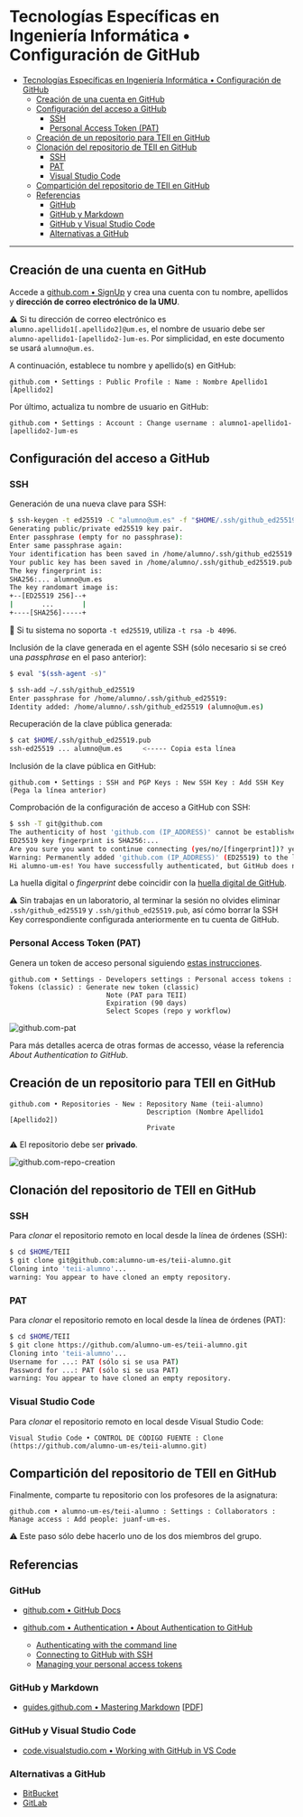 # Tecnologías Específicas en Ingeniería Informática • Configuración de GitHub

- [Tecnologías Específicas en Ingeniería Informática • Configuración de GitHub](#tecnologías-específicas-en-ingeniería-informática--configuración-de-github)
  - [Creación de una cuenta en GitHub](#creación-de-una-cuenta-en-github)
  - [Configuración del acceso a GitHub](#configuración-del-acceso-a-github)
    - [SSH](#ssh)
    - [Personal Access Token (PAT)](#personal-access-token-pat)
  - [Creación de un repositorio para TEII en GitHub](#creación-de-un-repositorio-para-teii-en-github)
  - [Clonación del repositorio de TEII en GitHub](#clonación-del-repositorio-de-teii-en-github)
    - [SSH](#ssh-1)
    - [PAT](#pat)
    - [Visual Studio Code](#visual-studio-code)
  - [Compartición del repositorio de TEII en GitHub](#compartición-del-repositorio-de-teii-en-github)
  - [Referencias](#referencias)
    - [GitHub](#github)
    - [GitHub y Markdown](#github-y-markdown)
    - [GitHub y Visual Studio Code](#github-y-visual-studio-code)
    - [Alternativas a GitHub](#alternativas-a-github)

___

## Creación de una cuenta en GitHub

Accede a
[github.com • SignUp](https://github.com/join?ref_cta=Sign+up&ref_loc=header+logged+out&ref_page=%2F&source=header-home)
y crea una cuenta con tu nombre, apellidos y **dirección de correo electrónico
de la UMU**.

:warning: Si tu dirección de correo electrónico es
`alumno.apellido1[.apellido2]@um.es`, el nombre de usuario debe ser
`alumno-apellido1-[apellido2-]um-es`. Por simplicidad, en este documento se
usará `alumno@um.es`.

A continuación, establece tu nombre y apellido(s) en GitHub:

```text
github.com • Settings : Public Profile : Name : Nombre Apellido1 [Apellido2]
```

Por último, actualiza tu nombre de usuario en GitHub:

```text
github.com • Settings : Account : Change username : alumno1-apellido1-[apellido2-]um-es
```

## Configuración del acceso a GitHub

### SSH

Generación de una nueva clave para SSH:

```bash
$ ssh-keygen -t ed25519 -C "alumno@um.es" -f "$HOME/.ssh/github_ed25519"
Generating public/private ed25519 key pair.
Enter passphrase (empty for no passphrase): 
Enter same passphrase again: 
Your identification has been saved in /home/alumno/.ssh/github_ed25519
Your public key has been saved in /home/alumno/.ssh/github_ed25519.pub
The key fingerprint is:
SHA256:... alumno@um.es
The key randomart image is:
+--[ED25519 256]--+
|       ...       |
+----[SHA256]-----+
```

:pushpin: Si tu sistema no soporta `-t ed25519`, utiliza `-t rsa -b 4096`.

Inclusión de la clave generada en el agente SSH (sólo necesario si se creó una
*passphrase* en el paso anterior):

```bash
$ eval "$(ssh-agent -s)"

$ ssh-add ~/.ssh/github_ed25519
Enter passphrase for /home/alumno/.ssh/github_ed25519: 
Identity added: /home/alumno/.ssh/github_ed25519 (alumno@um.es)
```

Recuperación de la clave pública generada:

```bash
$ cat $HOME/.ssh/github_ed25519.pub
ssh-ed25519 ... alumno@um.es     <----- Copia esta línea
```

Inclusión de la clave pública en GitHub:

<!-- markdownlint-disable MD013 -->
```text
github.com • Settings : SSH and PGP Keys : New SSH Key : Add SSH Key (Pega la línea anterior)
```
<!-- markdownlint-enable MD013 -->

Comprobación de la configuración de acceso a GitHub con SSH:

<!-- markdownlint-disable MD013 -->
```bash
$ ssh -T git@github.com
The authenticity of host 'github.com (IP_ADDRESS)' cannot be established.
ED25519 key fingerprint is SHA256:...
Are you sure you want to continue connecting (yes/no/[fingerprint])? yes
Warning: Permanently added 'github.com (IP_ADDRESS)' (ED25519) to the list of known hosts.
Hi alumno-um-es! You have successfully authenticated, but GitHub does not provide shell access.
```
<!-- markdownlint-enable MD013 -->

La huella digital o *fingerprint* debe coincidir con la [huella digital de
GitHub](https://docs.github.com/en/github/authenticating-to-github/githubs-ssh-key-fingerprints).

:warning: Sin trabajas en un laboratorio, al terminar la sesión no olvides
eliminar `.ssh/github_ed25519` y `.ssh/github_ed25519.pub`, así cómo borrar la
SSH Key correspondiente configurada anteriormente en tu cuenta de GitHub.

### Personal Access Token (PAT)

Genera un token de acceso personal siguiendo
[estas instrucciones](https://docs.github.com/es/authentication/keeping-your-account-and-data-secure/creating-a-personal-access-token).

<!-- markdownlint-disable MD013 -->
```text
github.com • Settings - Developers settings : Personal access tokens : Tokens (classic) : Generate new token (classic)
                        Note (PAT para TEII)
                        Expiration (90 days)
                        Select Scopes (repo y workflow)
```
<!-- markdownlint-enable MD013 -->

![github.com-pat](./img/github.com/pat.png)

Para más detalles acerca de otras formas de accesso, véase la referencia *About
Authentication to GitHub*.

## Creación de un repositorio para TEII en GitHub

```text
github.com • Repositories - New : Repository Name (teii-alumno)
                                  Description (Nombre Apellido1 [Apellido2])
                                  Private
```

:warning: El repositorio debe ser **privado**.

![github.com-repo-creation](./img/github.com/repo-creation.png)

## Clonación del repositorio de TEII en GitHub

### SSH

Para *clonar* el repositorio remoto en local desde la línea de órdenes (SSH):

<!-- markdownlint-disable MD013 -->
```bash
$ cd $HOME/TEII
$ git clone git@github.com:alumno-um-es/teii-alumno.git
Cloning into 'teii-alumno'...
warning: You appear to have cloned an empty repository.
```
<!-- markdownlint-enable MD013 -->

### PAT

Para *clonar* el repositorio remoto en local desde la línea de órdenes (PAT):

<!-- markdownlint-disable MD013 -->
```bash
$ cd $HOME/TEII
$ git clone https://github.com/alumno-um-es/teii-alumno.git
Cloning into 'teii-alumno'...
Username for ...: PAT (sólo si se usa PAT)
Password for ...: PAT (sólo si se usa PAT)
warning: You appear to have cloned an empty repository.
```
<!-- markdownlint-enable MD013 -->

### Visual Studio Code

Para *clonar* el repositorio remoto en local desde Visual Studio Code:

```text
Visual Studio Code • CONTROL DE CÓDIGO FUENTE : Clone (https://github.com/alumno-um-es/teii-alumno.git)
```

## Compartición del repositorio de TEII en GitHub

Finalmente, comparte tu repositorio con los profesores de la asignatura:

<!-- markdownlint-disable MD013 -->
```text
github.com • alumno-um-es/teii-alumno : Settings : Collaborators : Manage access : Add people: juanf-um-es.
```
<!-- markdownlint-disable MD013 -->

:warning: Este paso sólo debe hacerlo uno de los dos miembros del grupo.

## Referencias

### GitHub

- [github.com • GitHub Docs](https://docs.github.com/en/github)

- [github.com • Authentication • About Authentication to GitHub](https://docs.github.com/en/github/authenticating-to-github/about-authentication-to-github)

  - [Authenticating with the command line](https://docs.github.com/en/github/authenticating-to-github/about-authentication-to-github#authenticating-with-the-command-line)
  - [Connecting to GitHub with SSH](https://docs.github.com/en/authentication/connecting-to-github-with-ssh)
  - [Managing your personal access tokens](https://docs.github.com/en/authentication/keeping-your-account-and-data-secure/managing-your-personal-access-tokens)

### GitHub y Markdown

- [guides.github.com • Mastering Markdown](https://guides.github.com/features/mastering-markdown/)
[[PDF](https://github.com/hnsreeny/markdown/blob/master/markdown-cheatsheet-online.pdf)]

### GitHub y Visual Studio Code

- [code.visualstudio.com • Working with GitHub in VS Code](https://code.visualstudio.com/docs/editor/github)

### Alternativas a GitHub

- [BitBucket](https://www.bitbucket.org)
- [GitLab](https://www.gitlab.com)
